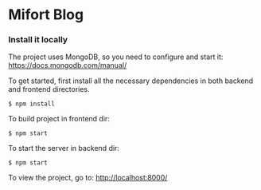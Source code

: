 # Mifort Blog
### Install it locally
The project uses MongoDB, so you need to configure and start it: https://docs.mongodb.com/manual/

To get started, first install all the necessary dependencies in both backend and frontend directories.
```
$ npm install
```


To build project in frontend dir:
```
$ npm start
```

To start the server in backend dir:
```
$ npm start
```

To view the project, go to: [http://localhost:8000/](http://localhost:8000/)
